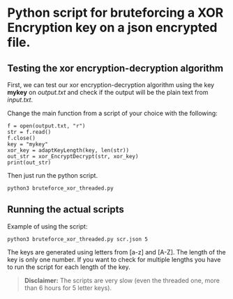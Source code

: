 # Python script for bruteforcing a XOR Encryption key on a json encrypted file.

## Testing  the xor encryption-decryption algorithm

First, we can test our xor encryption-decryption algorithm using the key **mykey** on *output.txt* and check if the output will be the plain text from *input.txt*.

Change the main function from a script of your choice with the following:
```
f = open(output.txt, "r")
str = f.read()
f.close()
key = "mykey"
xor_key = adaptKeyLength(key, len(str))
out_str = xor_EncryptDecrypt(str, xor_key)
print(out_str)
```
Then just run the python script.
```
python3 bruteforce_xor_threaded.py
```

## Running the actual scripts

Example of using the script:
```
python3 bruteforce_xor_threaded.py scr.json 5
```

The keys are generated using letters from [a-z] and [A-Z]. The length of the key is only one number. If you want to check for multiple lengths you have to run the script for each length of the key.

> **Disclaimer:** The scripts are very slow (even the threaded one, more than 6 hours for 5 letter keys).

